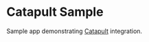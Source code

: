 # Catapult Sample

Sample app demonstrating [Catapult](http://matthewtole.com/android/catapult/) integration.
